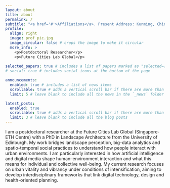 ```yaml
---
layout: about
title: about
permalink: /
subtitle: "<a href='#'>Affiliations</a>. Present Address: Kunming, China."
profile:
  align: right
  image: prof_pic.jpg
  image_circular: false # crops the image to make it circular
  more_info: >
    <p>Postdoctoral Researcher</p>
    <p>Future Cities Lab Global</p>
    
selected_papers: true # includes a list of papers marked as "selected={true}"
# social: true # includes social icons at the bottom of the page

announcements:
  enabled: true # includes a list of news items
  scrollable: true # adds a vertical scroll bar if there are more than 3 news items
  limit: 5 # leave blank to include all the news in the `_news` folder

latest_posts:
  enabled: true
  scrollable: true # adds a vertical scroll bar if there are more than 3 new posts items
  limit: 3 # leave blank to include all the blog posts
---
```


I am a postdoctoral researcher at the Future Cities Lab Global (Singapore-ETH Centre) with a PhD in Landscape Architecture from the University of Edinburgh. My work bridges landscape perception, big-data analytics and spatio-temporal social practices to understand how people interact with urban environments. I am particularly interested in how artificial intelligence and digital media shape human–environment interaction and what this means for individual and collective well-being. My current research focuses on urban vitality and vibrancy under conditions of intensification, aiming to develop interdisciplinary frameworks that link digital technology, design and health-oriented planning.
